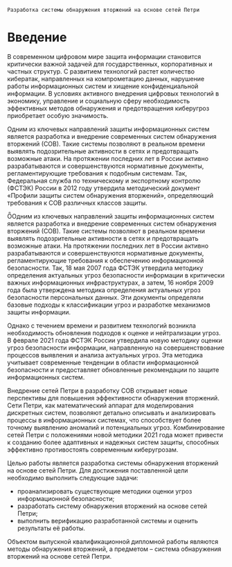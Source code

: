 
    Разработка системы обнаружения вторжений на основе сетей Петри

# Введение

В современном цифровом мире защита информации становится критически важной задачей для государственных, корпоративных и частных структур. С развитием технологий растет количество кибератак, направленных на компрометацию данных, нарушение работы информационных систем и хищение конфиденциальной информации. В условиях активного внедрения цифровых технологий в экономику, управление и социальную сферу необходимость эффективных методов обнаружения и предотвращения киберугроз приобретает особую значимость.

Одним из ключевых направлений защиты информационных систем является разработка и внедрение современных систем обнаружения вторжений (СОВ). Такие системы позволяют в реальном времени выявлять подозрительные активности в сетях и предотвращать возможные атаки. На протяжении последних лет в России активно разрабатываются и совершенствуются нормативные документы, регламентирующие требования к подобным системам. Так, Федеральная служба по техническому и экспортному контролю (ФСТЭК) России в 2012 году утвердила методический документ «Профили защиты систем обнаружения вторжений», определяющий требования к СОВ различных классов защиты.

Одним из ключевых направлений защиты информационных систем является разработка и внедрение современных систем обнаружения вторжений (СОВ). Такие системы позволяют в реальном времени выявлять подозрительные активности в сетях и предотвращать возможные атаки. На протяжении последних лет в России активно разрабатываются и совершенствуются нормативные документы, регламентирующие требования к обеспечению информационной безопасности. Так, 18 мая 2007 года ФСТЭК утвердила методику определения актуальных угроз безопасности информации в критически важных информационных инфраструктурах, а затем, 16 ноября 2009 года была утверждена методика определения актуальных угроз безопасности персональных данных. Эти документы определяли базовые подходы к классификации угроз и разработке механизмов защиты информации.

Однако с течением времени и развитием технологий возникла необходимость обновления подходов к оценке и нейтрализации угроз. В феврале 2021 года ФСТЭК России утвердила новую методику оценки угроз безопасности информации, направленную на совершенствование процессов выявления и анализа актуальных угроз. Эта методика учитывает современные тенденции в области информационной безопасности и предоставляет обновленные рекомендации по защите информационных систем.

Внедрение сетей Петри в разработку СОВ открывает новые перспективы для повышения эффективности обнаружения вторжений. Сети Петри, как математический аппарат для моделирования дискретных систем, позволяют детально описывать и анализировать процессы в информационных системах, что способствует более точному выявлению аномалий и потенциальных угроз. Комбинирование сетей Петри с положениями новой методики 2021 года может привести к созданию более адаптивных и надежных систем защиты, способных эффективно противостоять современным киберугрозам.

Целью работы является разработка системы обнаружения вторжений на основе сетей Петри. Для достижения поставленной цели необходимо выполнить следующие задачи:

- проанализировать существующие методики оценки угроз информационной безопасности;
- разработать систему обнаружения вторжений на основе сетей Петри;
- выполнить верификацию разработанной системы и оценить результаты её работы.

Объектом выпускной квалификационной дипломной работы являются методы обнаружения вторжений, а предметом – система обнаружения вторжений на основе сетей Петри.
